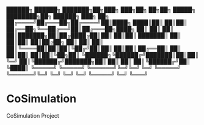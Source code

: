  ██████╗ ██████╗ ███████╗██╗███╗   ███╗██╗   ██╗██╗      █████╗ ████████╗██╗ ██████╗ ███╗   ██╗
██╔════╝██╔═══██╗██╔════╝██║████╗ ████║██║   ██║██║     ██╔══██╗╚══██╔══╝██║██╔═══██╗████╗  ██║
██║     ██║   ██║███████╗██║██╔████╔██║██║   ██║██║     ███████║   ██║   ██║██║   ██║██╔██╗ ██║
██║     ██║   ██║╚════██║██║██║╚██╔╝██║██║   ██║██║     ██╔══██║   ██║   ██║██║   ██║██║╚██╗██║
╚██████╗╚██████╔╝███████║██║██║ ╚═╝ ██║╚██████╔╝███████╗██║  ██║   ██║   ██║╚██████╔╝██║ ╚████║
 ╚═════╝ ╚═════╝ ╚══════╝╚═╝╚═╝     ╚═╝ ╚═════╝ ╚══════╝╚═╝  ╚═╝   ╚═╝   ╚═╝ ╚═════╝ ╚═╝  ╚═══╝
                                                                                               

# CoSimulation
CoSimulation Project
